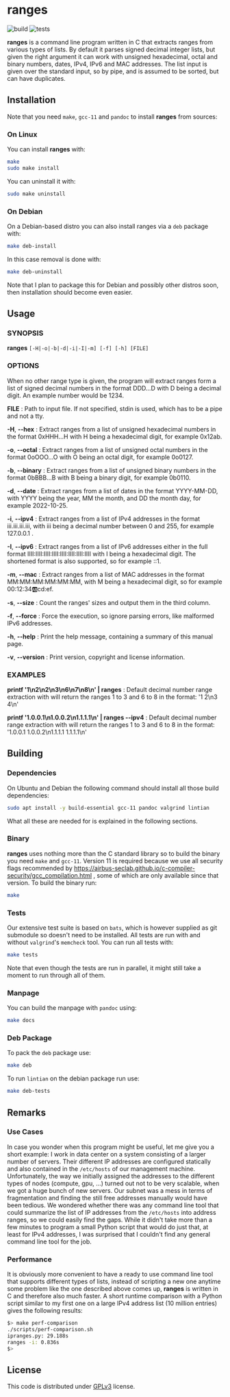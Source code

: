 # ranges

![build](https://github.com/gierens/ranges/actions/workflows/build.yml/badge.svg)
![tests](https://github.com/gierens/ranges/actions/workflows/test.yml/badge.svg)

**ranges** is a command line program written in C that extracts ranges from
various types of lists. By default it parses signed decimal integer lists,
but given the right argument it can work with unsigned hexadecimal, octal
and binary numbers, dates, IPv4, IPv6 and MAC addresses. The list input
is given over the standard input, so by pipe, and is assumed to be sorted,
but can have duplicates.

## Installation

Note that you need `make`, `gcc-11` and `pandoc` to install **ranges** from sources:

### On Linux
You can install **ranges** with:
```bash
make
sudo make install
```
You can uninstall it with:
```bash
sudo make uninstall
```

### On Debian
On a Debian-based distro you can also install ranges via a `deb` package with:
```bash
make deb-install
```
In this case removal is done with:
```bash
make deb-uninstall
```
Note that I plan to package this for Debian and possibly other distros soon,
then installation should become even easier.

## Usage

### SYNOPSIS
**ranges** `[-H|-o|-b|-d|-i|-I|-m] [-f] [-h] [FILE]`

### OPTIONS
When no other range type is given, the program will extract ranges form a
list of signed decimal numbers in the format DDD...D with D being a decimal
digit. An example number would be 1234.

**FILE**
: Path to input file. If not specified, stdin is used, which has to be a pipe
and not a tty.

**-H**, **\--hex**
: Extract ranges from a list of unsigned hexadecimal numbers in the format
0xHHH...H with H being a hexadecimal digit, for example 0x12ab.

**-o**, **\--octal**
: Extract ranges from a list of unsigned octal numbers in the format
0oOOO...O with O being an octal digit, for example 0o0127.

**-b**, **\--binary**
: Extract ranges from a list of unsigned binary numbers in the format
0bBBB...B with B being a binary digit, for example 0b0110.

**-d**, **\--date**
: Extract ranges from a list of dates in the format YYYY-MM-DD, with YYYY
being the year, MM the month, and DD the month day, for example 2022-10-25.

**-i**, **\--ipv4**
: Extract ranges from a list of IPv4 addresses in the format iii.iii.iii.iii,
with iii being a decimal number between 0 and 255, for example 127.0.0.1 .

**-I**, **\--ipv6**
: Extract ranges from a list of IPv6 addresses either in the full format
IIII:IIII:IIII:IIII:IIII:IIII:IIII:IIII with I being a hexadecimal digit.
The shortened format is also supported, so for example ::1.

**-m**, **\--mac**
: Extract ranges from a list of MAC addresses in the format MM:MM:MM:MM:MM:MM,
with M being a hexadecimal digit, so for example 00:12:34:ab:cd:ef.

**-s**, **\--size**
: Count the ranges' sizes and output them in the third column.

**-f**, **\--force**
: Force the execution, so ignore parsing errors, like malformed IPv6
addresses.

**-h**, **\--help**
: Print the help message, containing a summary of this manual page.

**-v**, **\--version**
: Print version, copyright and license information.

### EXAMPLES
**printf \'1\\n2\\n2\\n3\\n6\\n7\\n8\\n\' | ranges**
: Default decimal number range extraction with will return the ranges
1 to 3 and 6 to 8 in the format: \'1 2\\n3 4\\n\'

**printf \'1.0.0.1\\n1.0.0.2\\n1.1.1.1\\n\' | ranges \--ipv4**
: Default decimal number range extraction with will return the ranges
1 to 3 and 6 to 8 in the format: \'1.0.0.1 1.0.0.2\\n1.1.1.1 1.1.1.1\\n\'

## Building

### Dependencies
On Ubuntu and Debian the following command should install all those build
dependencies:
```bash
sudo apt install -y build-essential gcc-11 pandoc valgrind lintian
```
What all these are needed for is explained in the following sections.

### Binary
**ranges** uses nothing more than the C standard library so to build the binary
you need `make` and `gcc-11`. Version 11 is required because we use all
security flags recommended by
https://airbus-seclab.github.io/c-compiler-security/gcc_compilation.html
, some of which are only available since that version. To build the binary
run:
```bash
make
```

### Tests
Our extensive test suite is based on `bats`, which is however supplied as git
submodule so doesn't need to be installed. All tests are run with and without 
`valgrind`'s `memcheck` tool. You can run all tests with:
```bash
make tests
```
Note that even though the tests are run in parallel, it might still take
a moment to run through all of them.

### Manpage
You can build the manpage with `pandoc` using:
```bash
make docs
```

### Deb Package
To pack the `deb` package use:
```bash
make deb
```
To run `lintian` on the debian package run use:
```bash
make deb-tests
```

## Remarks

### Use Cases
In case you wonder when this program might be useful, let me give you a short
example: I work in data center on a system consisting of a larger number of
servers. Their different IP addresses are configured statically and also
contained in the `/etc/hosts` of our management machine. Unfortunately, the way
we initially assigned the addresses to the different types of nodes (compute,
gpu, ...) turned out not to be very scalable, when we got a huge bunch of new
servers. Our subnet was a mess in terms of fragmentation and finding the
still free addresses manually would have been tedious. We wondered whether
there was any command line tool that could summarize the list of IP addresses
from the `/etc/hosts` into address ranges, so we could easily find the gaps.
While it didn't take more than a few minutes to program a small Python script
that would do just that, at least for IPv4 addresses, I was surprised that I
couldn't find any general command line tool for the job.

### Performance
It is obviously more convenient to have a ready to use command line tool that
supports different types of lists, instead of scripting a new one anytime
some problem like the one described above comes up, **ranges** is written in C
and therefore also much faster. A short runtime comparison with a Python
script similar to my first one on a large IPv4 address list (10 million
entries) gives the following results:
```bash
$> make perf-comparison
./scripts/perf-comparison.sh
ipranges.py: 29.188s
ranges -i: 0.836s
$>
```

## License
This code is distributed under [GPLv3](LICENSE) license.
